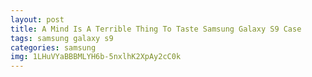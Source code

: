 ```yaml
---
layout: post
title: A Mind Is A Terrible Thing To Taste Samsung Galaxy S9 Case
tags: samsung galaxy s9
categories: samsung
img: 1LHuVYaBBBMLYH6b-5nxlhK2XpAy2cC0k
---
```

